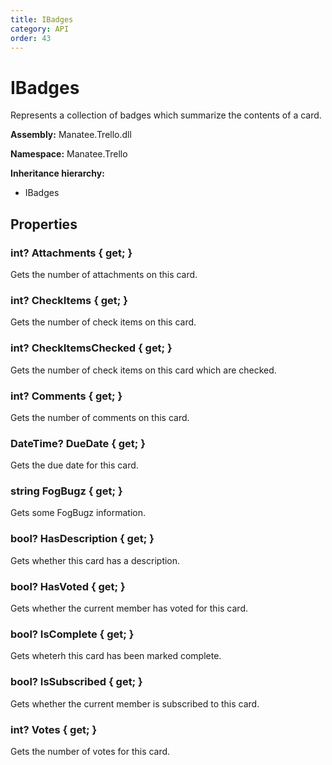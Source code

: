 ```yaml
---
title: IBadges
category: API
order: 43
---
```


# IBadges

Represents a collection of badges which summarize the contents of a card.

**Assembly:** Manatee.Trello.dll

**Namespace:** Manatee.Trello

**Inheritance hierarchy:**

- IBadges

## Properties

### int? Attachments { get; }

Gets the number of attachments on this card.

### int? CheckItems { get; }

Gets the number of check items on this card.

### int? CheckItemsChecked { get; }

Gets the number of check items on this card which are checked.

### int? Comments { get; }

Gets the number of comments on this card.

### DateTime? DueDate { get; }

Gets the due date for this card.

### string FogBugz { get; }

Gets some FogBugz information.

### bool? HasDescription { get; }

Gets whether this card has a description.

### bool? HasVoted { get; }

Gets whether the current member has voted for this card.

### bool? IsComplete { get; }

Gets wheterh this card has been marked complete.

### bool? IsSubscribed { get; }

Gets whether the current member is subscribed to this card.

### int? Votes { get; }

Gets the number of votes for this card.

